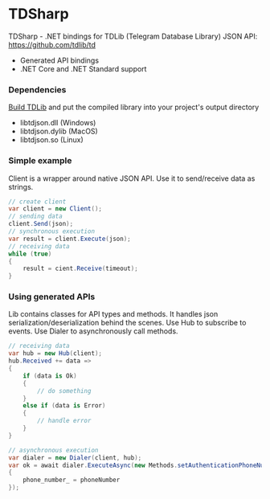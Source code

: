 # TDSharp

TDSharp - .NET bindings for TDLib (Telegram Database Library) JSON API: https://github.com/tdlib/td
* Generated API bindings
* .NET Core and .NET Standard support

### Dependencies

[Build TDLib](https://core.telegram.org/tdlib/docs/index.html#building) and put the compiled library into your project's output directory
* libtdjson.dll (Windows)
* libtdjson.dylib (MacOS)
* libtdjson.so (Linux)

### Simple example

Client is a wrapper around native JSON API. Use it to send/receive data as strings.

```csharp
// create client
var client = new Client();
// sending data
client.Send(json);
// synchronous execution
var result = client.Execute(json);
// receiving data
while (true)
{
    result = cient.Receive(timeout);
}
```

### Using generated APIs

Lib contains classes for API types and methods. It handles json serialization/deserialization behind the scenes. Use Hub to subscribe to events. Use Dialer to asynchronously call methods.

```csharp
// receiving data
var hub = new Hub(client);
hub.Received += data =>
{
    if (data is Ok)
    {
        // do something
    }
    else if (data is Error)
    {
        // handle error
    }
}

// asynchronous execution
var dialer = new Dialer(client, hub);
var ok = await dialer.ExecuteAsync(new Methods.setAuthenticationPhoneNumber
{
    phone_number_ = phoneNumber
});
```

